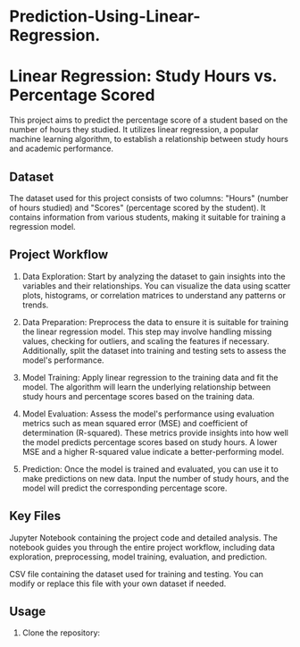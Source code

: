 # Prediction-Using-Linear-Regression.
# Linear Regression: Study Hours vs. Percentage Scored

This project aims to predict the percentage score of a student based on the number of hours they studied. It utilizes linear regression, a popular machine learning algorithm, to establish a relationship between study hours and academic performance.

## Dataset

The dataset used for this project consists of two columns: "Hours" (number of hours studied) and "Scores" (percentage scored by the student). It contains information from various students, making it suitable for training a regression model.

## Project Workflow

1. Data Exploration: Start by analyzing the dataset to gain insights into the variables and their relationships. You can visualize the data using scatter plots, histograms, or correlation matrices to understand any patterns or trends.

2. Data Preparation: Preprocess the data to ensure it is suitable for training the linear regression model. This step may involve handling missing values, checking for outliers, and scaling the features if necessary. Additionally, split the dataset into training and testing sets to assess the model's performance.

3. Model Training: Apply linear regression to the training data and fit the model. The algorithm will learn the underlying relationship between study hours and percentage scores based on the training data.

4. Model Evaluation: Assess the model's performance using evaluation metrics such as mean squared error (MSE) and coefficient of determination (R-squared). These metrics provide insights into how well the model predicts percentage scores based on study hours. A lower MSE and a higher R-squared value indicate a better-performing model.

5. Prediction: Once the model is trained and evaluated, you can use it to make predictions on new data. Input the number of study hours, and the model will predict the corresponding percentage score.

## Key Files

 Jupyter Notebook containing the project code and detailed analysis. The notebook guides you through the entire project workflow, including data exploration, preprocessing, model training, evaluation, and prediction.

 CSV file containing the dataset used for training and testing. You can modify or replace this file with your own dataset if needed.

## Usage

1. Clone the repository:

